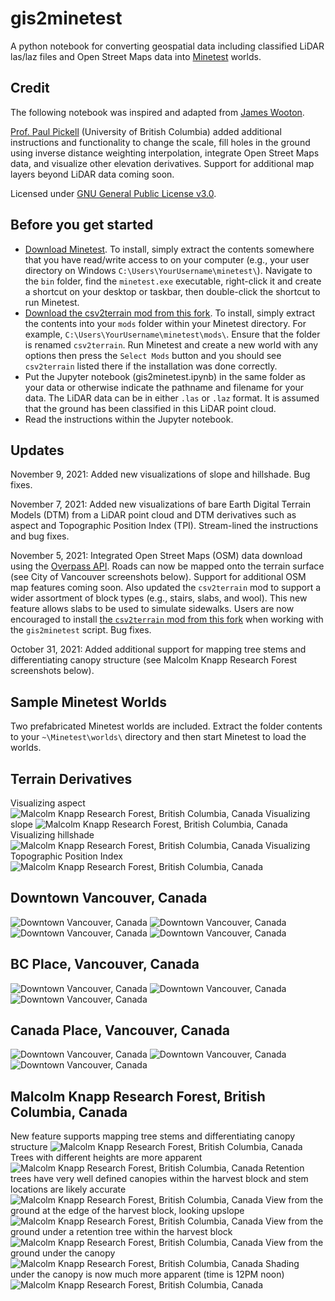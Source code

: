 # gis2minetest
A python notebook for converting geospatial data including classified LiDAR las/laz files and Open Street Maps data into [Minetest](https://www.minetest.net/downloads/) worlds.

## Credit
The following notebook was inspired and adapted from [James Wooton](https://gist.github.com/quantumjim/2d9ea27d0e0428a537b953ac04d3721b).

[Prof. Paul Pickell](https://github.com/pauldpickell) (University of British Columbia) added additional instructions and functionality to change the scale, fill holes in the ground using inverse distance weighting interpolation, integrate Open Street Maps data, and visualize other elevation derivatives. Support for additional map layers beyond LiDAR data coming soon.

Licensed under [GNU General Public License v3.0](https://www.gnu.org/licenses/gpl-3.0.en.html).

## Before you get started
- [Download Minetest](https://www.minetest.net/downloads/). To install, simply extract the contents somewhere that you have read/write access to on your computer (e.g., your user directory on Windows `C:\Users\YourUsername\minetest\`). Navigate to the `bin` folder, find the `minetest.exe` executable, right-click it and create a shortcut on your desktop or taskbar, then double-click the shortcut to run Minetest.
- [Download the csv2terrain mod from this fork](https://github.com/pauldpickell/csv2terrain). To install, simply extract the contents into your `mods` folder within your Minetest directory. For example, `C:\Users\YourUsername\minetest\mods\`. Ensure that the folder is renamed `csv2terrain`. Run Minetest and create a new world with any options then press the `Select Mods` button and you should see `csv2terrain` listed there if the installation was done correctly.
- Put the Jupyter notebook (gis2minetest.ipynb) in the same folder as your data or otherwise indicate the pathname and filename for your data. The LiDAR data can be in either `.las` or `.laz` format. It is assumed that the ground has been classified in this LiDAR point cloud.
- Read the instructions within the Jupyter notebook.

## Updates
November 9, 2021: Added new visualizations of slope and hillshade. Bug fixes.

November 7, 2021: Added new visualizations of bare Earth Digital Terrain Models (DTM) from a LiDAR point cloud and DTM derivatives such as aspect and Topographic Position Index (TPI). Stream-lined the instructions and bug fixes.

November 5, 2021: Integrated Open Street Maps (OSM) data download using the [Overpass API](https://wiki.openstreetmap.org/wiki/Overpass_API). Roads can now be mapped onto the terrain surface (see City of Vancouver screenshots below). Support for additional OSM map features coming soon. Also updated the `csv2terrain` mod to support a wider assortment of block types (e.g., stairs, slabs, and wool). This new feature allows slabs to be used to simulate sidewalks. Users are now encouraged to install [the `csv2terrain` mod from this fork](https://github.com/pauldpickell/csv2terrain) when working with the `gis2minetest` script. Bug fixes.

October 31, 2021: Added additional support for mapping tree stems and differentiating canopy structure (see Malcolm Knapp Research Forest screenshots below).

## Sample Minetest Worlds
Two prefabricated Minetest worlds are included. Extract the folder contents to your `~\Minetest\worlds\` directory and then start Minetest to load the worlds.

## Terrain Derivatives
Visualizing aspect
![Malcolm Knapp Research Forest, British Columbia, Canada](/screenshots/aspect5.png)
Visualizing slope
![Malcolm Knapp Research Forest, British Columbia, Canada](/screenshots/slope.png)
Visualizing hillshade
![Malcolm Knapp Research Forest, British Columbia, Canada](/screenshots/hillshade.png)
Visualizing Topographic Position Index
![Malcolm Knapp Research Forest, British Columbia, Canada](/screenshots/TPI.PNG)

## Downtown Vancouver, Canada
![Downtown Vancouver, Canada](/screenshots/downtownroads1.png)
![Downtown Vancouver, Canada](/screenshots/downtownroads2.png)
![Downtown Vancouver, Canada](/screenshots/downtownroads3.png)
![Downtown Vancouver, Canada](/screenshots/downtownroads4.png)

## BC Place, Vancouver, Canada
![Downtown Vancouver, Canada](/screenshots/bcplace2.png)
![Downtown Vancouver, Canada](/screenshots/bcplace3.png)
![Downtown Vancouver, Canada](/screenshots/bcplace4.png)

## Canada Place, Vancouver, Canada
![Downtown Vancouver, Canada](/screenshots/canadaplace1.png)
![Downtown Vancouver, Canada](/screenshots/canadaplace2.png)
![Downtown Vancouver, Canada](/screenshots/canadaplace3.png)

## Malcolm Knapp Research Forest, British Columbia, Canada
New feature supports mapping tree stems and differentiating canopy structure
![Malcolm Knapp Research Forest, British Columbia, Canada](/screenshots/mkrf1.png)
Trees with different heights are more apparent
![Malcolm Knapp Research Forest, British Columbia, Canada](/screenshots/mkrf2.png)
Retention trees have very well defined canopies within the harvest block and stem locations are likely accurate
![Malcolm Knapp Research Forest, British Columbia, Canada](/screenshots/mkrf3.png)
View from the ground at the edge of the harvest block, looking upslope
![Malcolm Knapp Research Forest, British Columbia, Canada](/screenshots/mkrf4.png)
View from the ground under a retention tree within the harvest block
![Malcolm Knapp Research Forest, British Columbia, Canada](/screenshots/mkrf5.png)
View from the ground under the canopy
![Malcolm Knapp Research Forest, British Columbia, Canada](/screenshots/mkrf6.png)
Shading under the canopy is now much more apparent (time is 12PM noon)
![Malcolm Knapp Research Forest, British Columbia, Canada](/screenshots/mkrf7.png)
